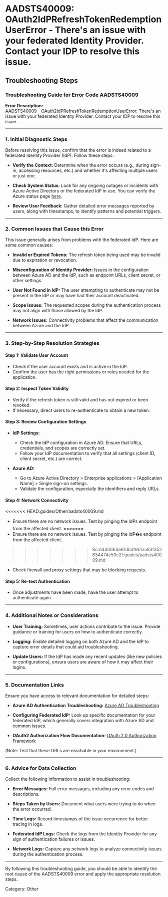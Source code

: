 # AADSTS40009: OAuth2IdPRefreshTokenRedemptionUserError - There's an issue with your federated Identity Provider. Contact your IDP to resolve this issue.


## Troubleshooting Steps
### Troubleshooting Guide for Error Code AADSTS40009

**Error Description:**  
AADSTS40009 - OAuth2IdPRefreshTokenRedemptionUserError: There's an issue with your federated Identity Provider. Contact your IDP to resolve this issue.

---

### 1. Initial Diagnostic Steps

Before resolving this issue, confirm that the error is indeed related to a federated Identity Provider (IdP). Follow these steps:

- **Verify the Context:** Determine when the error occurs (e.g., during sign-in, accessing resources, etc.) and whether it's affecting multiple users or just one.
  
- **Check System Status:** Look for any ongoing outages or incidents with Azure Active Directory or the federated IdP in use. You can verify the Azure status page [here](https://status.azure.com).

- **Review User Feedback:** Gather detailed error messages reported by users, along with timestamps, to identify patterns and potential triggers.

---

### 2. Common Issues that Cause this Error

This issue generally arises from problems with the federated IdP. Here are some common causes:

- **Invalid or Expired Tokens:** The refresh token being used may be invalid due to expiration or revocation.
  
- **Misconfiguration of Identity Provider:** Issues in the configuration between Azure AD and the IdP, such as endpoint URLs, client secret, or other settings.

- **User Not Found in IdP:** The user attempting to authenticate may not be present in the IdP or may have had their account deactivated.

- **Scope Issues:** The requested scopes during the authentication process may not align with those allowed by the IdP.

- **Network Issues:** Connectivity problems that affect the communication between Azure and the IdP.

---

### 3. Step-by-Step Resolution Strategies

#### Step 1: Validate User Account
- Check if the user account exists and is active in the IdP.
- Confirm the user has the right permissions or roles needed for the application.

#### Step 2: Inspect Token Validity
- Verify if the refresh token is still valid and has not expired or been revoked.
- If necessary, direct users to re-authenticate to obtain a new token.

#### Step 3: Review Configuration Settings
- **IdP Settings:**
  - Check the IdP configuration in Azure AD. Ensure that URLs, credentials, and scopes are correctly set.
  - Follow your IdP documentation to verify that all settings (client ID, client secret, etc.) are correct.

- **Azure AD:**
  - Go to Azure Active Directory > Enterprise applications > [Application Name] > Single sign-on settings.
  - Validate the configuration, especially the identifiers and reply URLs.

#### Step 4: Network Connectivity
<<<<<<< HEAD:guides/Other/aadsts40009.md
- Ensure there are no network issues. Test by pinging the IdPs endpoint from the affected client.
=======
- Ensure there are no network issues. Test by pinging the IdP�s endpoint from the affected client.
>>>>>>> 8ca1440664e61dbdf9b1aa83f352634474c59c2f:guides/aadsts40009.md
- Check firewall and proxy settings that may be blocking requests.

#### Step 5: Re-test Authentication
- Once adjustments have been made, have the user attempt to authenticate again.

---

### 4. Additional Notes or Considerations

- **User Training:** Sometimes, user actions contribute to the issue. Provide guidance or training for users on how to authenticate correctly.

- **Logging:** Enable detailed logging on both Azure AD and the IdP to capture error details that could aid troubleshooting.

- **Update Users:** If the IdP has made any recent updates (like new policies or configurations), ensure users are aware of how it may affect their logins.

---

### 5. Documentation Links

Ensure you have access to relevant documentation for detailed steps:

- **Azure AD Authentication Troubleshooting:** [Azure AD Troubleshooting](https://docs.microsoft.com/en-us/azure/active-directory/develop/authentication-scenarios)
  
- **Configuring Federated IdP:** Look up specific documentation for your federated IdP, which generally covers integration with Azure AD and common issues.
  
- **OAuth2 Authorization Flow Documentation:** [OAuth 2.0 Authorization Framework](https://datatracker.ietf.org/doc/html/rfc6749)

(Note: Test that these URLs are reachable in your environment.)

---

### 6. Advice for Data Collection

Collect the following information to assist in troubleshooting:

- **Error Messages:** Full error messages, including any error codes and descriptions.

- **Steps Taken by Users:** Document what users were trying to do when the error occurred.

- **Time Logs:** Record timestamps of the issue occurrence for better tracing in logs.

- **Federated IdP Logs:** Check the logs from the Identity Provider for any sign of authentication failures or issues.

- **Network Logs:** Capture any network logs to analyze connectivity issues during the authentication process.

--- 

By following this troubleshooting guide, you should be able to identify the root cause of the AADSTS40009 error and apply the appropriate resolution steps.

Category: Other